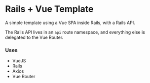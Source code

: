# Rails + Vue Template

A simple template using a Vue SPA inside Rails, with a Rails API.

The Rails API lives in an `api` route namespace, and everything else is delegated to the Vue Router.

### Uses

- VueJS
- Rails
- Axios
- Vue Router

